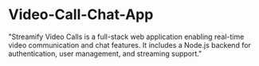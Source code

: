 # Video-Call-Chat-App
"Streamify Video Calls is a full-stack web application enabling real-time video communication and chat features. It includes a Node.js backend for authentication, user management, and streaming support."
